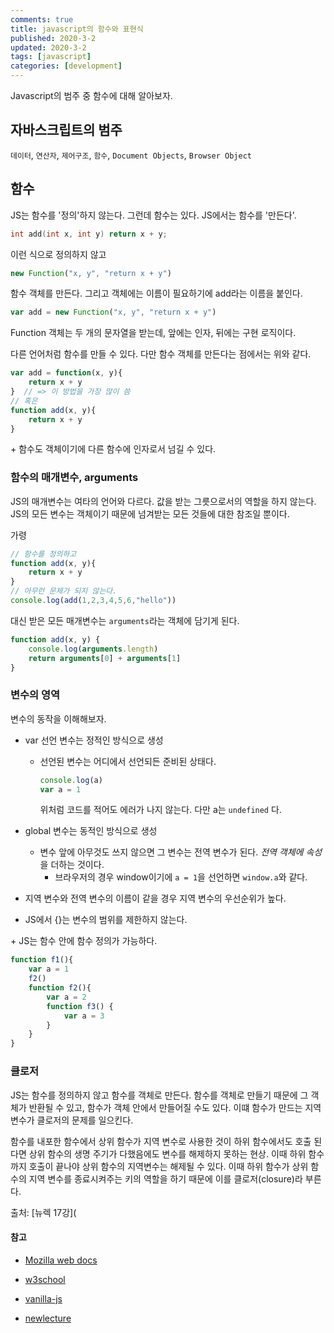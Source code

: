 ```yaml
---
comments: true
title: javascript의 함수와 표현식
published: 2020-3-2
updated: 2020-3-2
tags: [javascript]
categories: [development]
---
```


Javascript의 범주 중 함수에 대해 알아보자. 



## 자바스크립트의 범주

`데이터`, `연산자`, `제어구조`, `함수`, `Document Objects`, `Browser Object`



## 함수

JS는 함수를 '정의'하지 않는다. 그런데 함수는 있다. JS에서는 함수를 '만든다'.

```C++
int add(int x, int y) return x + y;
```

이런 식으로 정의하지 않고

```javascript
new Function("x, y", "return x + y")
```

함수 객체를 만든다. 그리고 객체에는 이름이 필요하기에 add라는 이름을 붙인다.

```javascript
var add = new Function("x, y", "return x + y")
```

Function 객체는 두 개의 문자열을 받는데, 앞에는 인자, 뒤에는 구현 로직이다.

다른 언어처럼 함수를 만들 수 있다. 다만 함수 객체를 만든다는 점에서는 위와 같다.

```javascript
var add = function(x, y){
    return x + y
}  // => 이 방법을 가장 많이 씀
// 혹은
function add(x, y){
    return x + y
}
```

\+ 함수도 객체이기에 다른 함수에 인자로서 넘길 수 있다.



### 함수의 매개변수, arguments

JS의 매개변수는 여타의 언어와 다르다. 값을 받는 그릇으로서의 역할을 하지 않는다. JS의 모든 변수는 객체이기 때문에 넘겨받는 모든 것들에 대한 참조일 뿐이다.

가령

```javascript
// 함수를 정의하고
function add(x, y){
    return x + y
}
// 아무런 문제가 되지 않는다.
console.log(add(1,2,3,4,5,6,"hello"))
```

대신 받은 모든 매개변수는 `arguments`라는 객체에 담기게 된다.

```javascript
function add(x, y) {
    console.log(arguments.length)
    return arguments[0] + arguments[1]
}
```



### 변수의 영역

변수의 동작을 이해해보자.

- var 선언 변수는 정적인 방식으로 생성

  - 선언된 변수는 어디에서 선언되든 준비된 상태다.

    ```javascript
    console.log(a)
    var a = 1
    ```

    위처럼 코드를 적어도 에러가 나지 않는다. 다만 a는 `undefined` 다.

- global 변수는 동적인 방식으로 생성

  - 변수 앞에 아무것도 쓰지 않으면 그 변수는 전역 변수가 된다. *전역 객체에 속성*을 더하는 것이다.
    - 브라우저의 경우 window이기에 `a = 1`을 선언하면 `window.a`와 같다.

- 지역 변수와 전역 변수의 이름이 같을 경우 지역 변수의 우선순위가 높다.

- JS에서 {}는 변수의 범위를 제한하지 않는다.



\+ JS는 함수 안에 함수 정의가 가능하다.

```javascript
function f1(){
    var a = 1
    f2()
    function f2(){
        var a = 2
        function f3() {
        	var a = 3
        }
    }
}
```



### 클로저

JS는 함수를 정의하지 않고 함수를 객체로 만든다. 함수를 객체로 만들기 때문에 그 객체가 반환될 수 있고, 함수가 객체 안에서 만들어질 수도 있다. 이떄 함수가 만드는 지역변수가 클로저의 문제를 일으킨다.

함수를 내포한 함수에서 상위 함수가 지역 변수로 사용한 것이 하위 함수에서도 호출 된다면 상위 함수의 생명 주기가 다했음에도 변수를 해제하지 못하는 현상. 이때 하위 함수까지 호출이 끝나야 상위 함수의 지역변수는 해제될 수 있다. 이때 하위 함수가 상위 함수의 지역 변수를 종료시켜주는 키의 역할을 하기 때문에 이를 클로저(closure)라 부른다.

출처: [뉴렉 17강](





#### 참고

- [Mozilla web docs](https://developer.mozilla.org/en-US/docs/Web/JavaScript)

- [w3school](https://www.w3schools.com/jsref/)
- [vanilla-js](http://vanilla-js.com/)

- [newlecture](https://www.youtube.com/watch?v=gxzy_CFqV1M&list=PLq8wAnVUcTFWhQrIXNN6kPYXJA6X2IQM4)